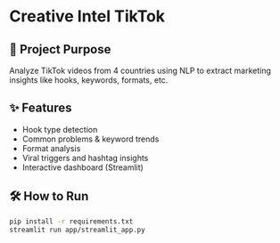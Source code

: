 # Creative Intel TikTok

## 📌 Project Purpose
Analyze TikTok videos from 4 countries using NLP to extract marketing insights like hooks, keywords, formats, etc.

## ✨ Features
- Hook type detection
- Common problems & keyword trends
- Format analysis
- Viral triggers and hashtag insights
- Interactive dashboard (Streamlit)


## 🛠 How to Run
```bash
pip install -r requirements.txt
streamlit run app/streamlit_app.py
